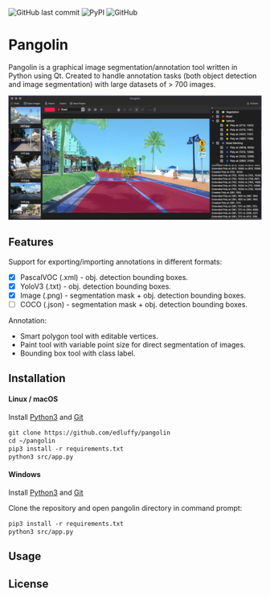 ![GitHub last commit](https://img.shields.io/github/last-commit/edluffy/pangolin)
![PyPI](https://img.shields.io/pypi/v/pangolin-tool)
![GitHub](https://img.shields.io/github/license/edluffy/pangolin)

# Pangolin
Pangolin is a graphical image segmentation/annotation tool written in Python using Qt. Created to handle annotation tasks (both object detection and image segmentation) with large datasets of > 700 images.

<p align="center">
<img src="screenshots/sc2.png" alt="screenshot" width="900"/>
</p>

## Features
Support for exporting/importing annotations in different formats:
- [X] PascalVOC (.xml) - obj. detection bounding boxes.
- [X] YoloV3 (.txt) - obj. detection bounding boxes.
- [X] Image (.png) - segmentation mask + obj. detection bounding boxes.
- [ ] COCO (.json) - segmentation mask + obj. detection bounding boxes.

Annotation:
- Smart polygon tool with editable vertices.
- Paint tool with variable point size for direct segmentation of images.
- Bounding box tool with class label.

## Installation
#### Linux / macOS
Install [Python3](https://www.python.org/downloads/) and [Git](https://git-scm.com/download/)
```
git clone https://github.com/edluffy/pangolin
cd ~/pangolin
pip3 install -r requirements.txt
python3 src/app.py
```

#### Windows
Install [Python3](https://www.python.org/downloads/windows/) and [Git](https://git-scm.com/download/win)

Clone the repository and open pangolin directory in command prompt:
```
pip3 install -r requirements.txt
python3 src/app.py
```

## Usage

## License

